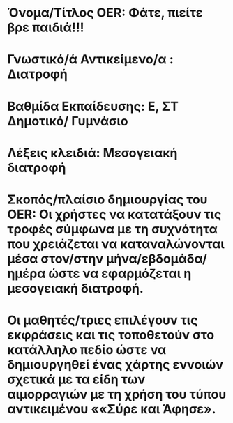 # Όνομα/Τίτλος OER: Φάτε, πιείτε βρε παιδιά!!!
# Γνωστικό/ά Αντικείμενο/α : Διατροφή
# Βαθμίδα Εκπαίδευσης: Ε, ΣΤ Δημοτικό/ Γυμνάσιο 
# Λέξεις κλειδιά:  Μεσογειακή διατροφή
# Σκοπός/πλαίσιο δημιουργίας του OER: Οι χρήστες να κατατάξουν τις τροφές σύμφωνα με τη συχνότητα που χρειάζεται να καταναλώνονται μέσα στον/στην μήνα/εβδομάδα/ημέρα  ώστε να εφαρμόζεται η μεσογειακή διατροφή.
# Οι μαθητές/τριες επιλέγουν τις εκφράσεις και τις τοποθετούν στο κατάλληλο πεδίο ώστε να δημιουργηθεί ένας χάρτης εννοιών σχετικά με τα είδη των αιμορραγιών με τη χρήση του τύπου αντικειμένου ««Σύρε και Άφησε».

